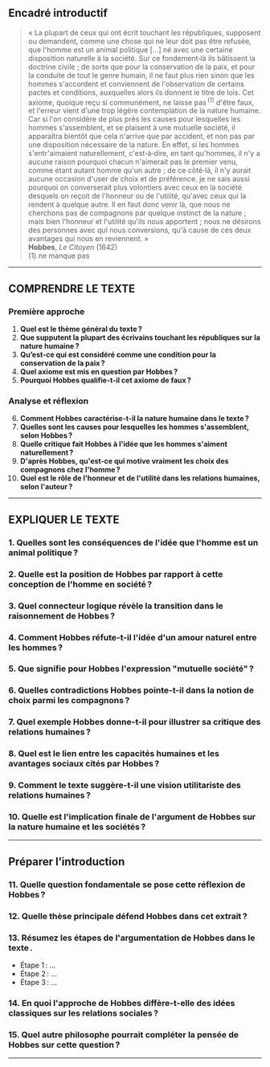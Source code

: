 ## Encadré introductif
> « La plupart de ceux qui ont écrit touchant les républiques, supposent ou demandent, comme une chose qui ne leur doit pas être refusée, que l'homme est un animal politique […] né avec une certaine disposition naturelle à la société. Sur ce fondement‑là ils bâtissent la doctrine civile ; de sorte que pour la conservation de la paix, et pour la conduite de tout le genre humain, il ne faut plus rien sinon que les hommes s'accordent et conviennent de l'observation de certains pactes et conditions, auxquelles alors ils donnent le titre de lois. Cet axiome, quoique reçu si communément, ne laisse pas <sup>(1)</sup> d'être faux, et l'erreur vient d'une trop légère contemplation de la nature humaine. Car si l'on considère de plus près les causes pour lesquelles les hommes s'assemblent, et se plaisent à une mutuelle société, il apparaîtra bientôt que cela n'arrive que par accident, et non pas par une disposition nécessaire de la nature. En effet, si les hommes s'entr'aimaient naturellement, c'est‑à‑dire, en tant qu'hommes, il n'y a aucune raison pourquoi chacun n'aimerait pas le premier venu, comme étant autant homme qu'un autre ; de ce côté‑là, il n'y aurait aucune occasion d'user de choix et de préférence. je ne sais aussi pourquoi on converserait plus volontiers avec ceux en la société desquels on reçoit de l'honneur ou de l'utilité, qu'avec ceux qui la rendent à quelque autre. Il en faut donc venir là, que nous ne cherchons pas de compagnons par quelque instinct de la nature ; mais bien l'honneur et l'utilité qu'ils nous apportent ; nous ne désirons des personnes avec qui nous conversions, qu'à cause de ces deux avantages qui nous en reviennent. »  
**Hobbes**, *Le Citoyen* (1642)  
(1) ne manque pas

---

## COMPRENDRE LE TEXTE

### Première approche

1. **Quel est le thème général du texte ?**  
2. **Que supputent la plupart des écrivains touchant les républiques sur la nature humaine ?**  
3. **Qu’est-ce qui est considéré comme une condition pour la conservation de la paix ?**  
4. **Quel axiome est mis en question par Hobbes ?**  
5. **Pourquoi Hobbes qualifie-t-il cet axiome de faux ?**  

### Analyse et réflexion

6. **Comment Hobbes caractérise-t-il la nature humaine dans le texte ?**  
7. **Quelles sont les causes pour lesquelles les hommes s'assemblent, selon Hobbes ?**  
8. **Quelle critique fait Hobbes à l'idée que les hommes s'aiment naturellement ?**  
9. **D'après Hobbes, qu'est-ce qui motive vraiment les choix des compagnons chez l'homme ?**  
10. **Quel est le rôle de l'honneur et de l'utilité dans les relations humaines, selon l'auteur ?**  

---

## EXPLIQUER LE TEXTE

### 1. Quelles sont les conséquences de l'idée que l'homme est un animal politique ?  

### 2. Quelle est la position de Hobbes par rapport à cette conception de l'homme en société ?  

### 3. Quel connecteur logique révèle la transition dans le raisonnement de Hobbes ?  

### 4. Comment Hobbes réfute-t-il l'idée d'un amour naturel entre les hommes ?  

### 5. Que signifie pour Hobbes l'expression "mutuelle société" ?  

### 6. Quelles contradictions Hobbes pointe-t-il dans la notion de choix parmi les compagnons ?  

### 7. Quel exemple Hobbes donne-t-il pour illustrer sa critique des relations humaines ?  

### 8. Quel est le lien entre les capacités humaines et les avantages sociaux cités par Hobbes ?  

### 9. Comment le texte suggère-t-il une vision utilitariste des relations humaines ?  

### 10. Quelle est l'implication finale de l'argument de Hobbes sur la nature humaine et les sociétés ?  

---

## Préparer l’introduction

### 11. Quelle question fondamentale se pose cette réflexion de Hobbes ?  

### 12. Quelle thèse principale défend Hobbes dans cet extrait ?  

### 13. Résumez les étapes de l'argumentation de Hobbes dans le texte .  
- Étape 1 : …  
- Étape 2 : …  
- Étape 3 : …  

### 14. En quoi l'approche de Hobbes diffère-t-elle des idées classiques sur les relations sociales ?  

### 15. Quel autre philosophe pourrait compléter la pensée de Hobbes sur cette question ? 

--- 